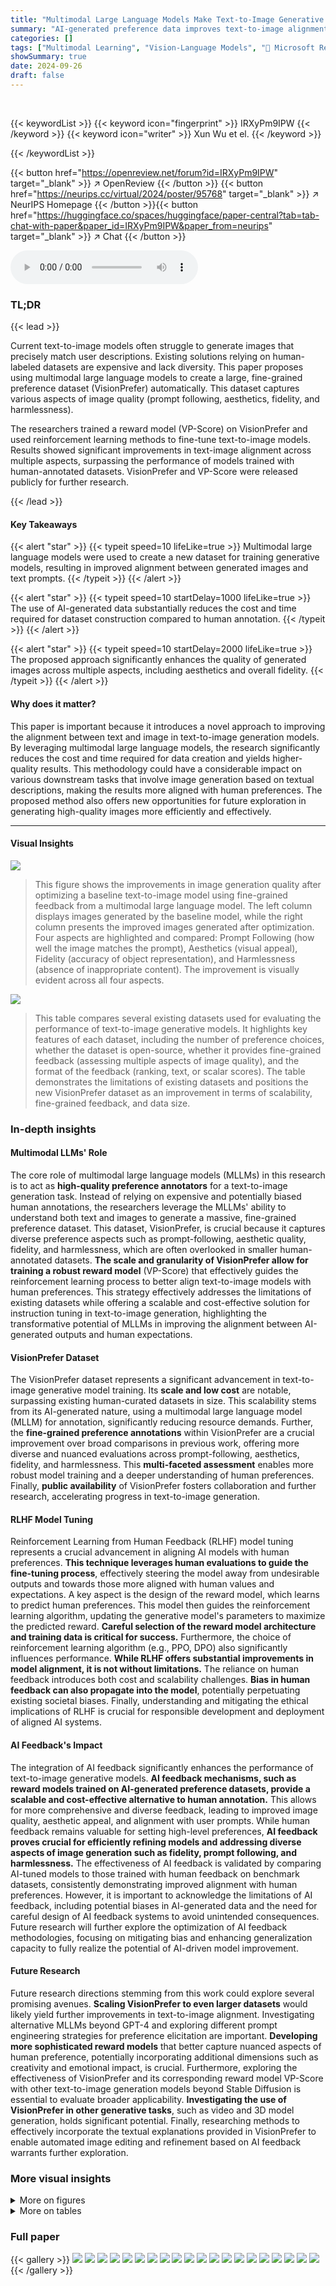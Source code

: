 ```yaml
---
title: "Multimodal Large Language Models Make Text-to-Image Generative Models Align Better"
summary: "AI-generated preference data improves text-to-image alignment."
categories: []
tags: ["Multimodal Learning", "Vision-Language Models", "🏢 Microsoft Research",]
showSummary: true
date: 2024-09-26
draft: false
---
```


<br>

{{< keywordList >}}
{{< keyword icon="fingerprint" >}} IRXyPm9IPW {{< /keyword >}}
{{< keyword icon="writer" >}} Xun Wu et el. {{< /keyword >}}
 
{{< /keywordList >}}

{{< button href="https://openreview.net/forum?id=IRXyPm9IPW" target="_blank" >}}
↗ OpenReview
{{< /button >}}
{{< button href="https://neurips.cc/virtual/2024/poster/95768" target="_blank" >}}
↗ NeurIPS Homepage
{{< /button >}}{{< button href="https://huggingface.co/spaces/huggingface/paper-central?tab=tab-chat-with-paper&paper_id=IRXyPm9IPW&paper_from=neurips" target="_blank" >}}
↗ Chat
{{< /button >}}



<audio controls>
    <source src="https://ai-paper-reviewer.com/IRXyPm9IPW/podcast.wav" type="audio/wav">
    Your browser does not support the audio element.
</audio>


### TL;DR


{{< lead >}}

Current text-to-image models often struggle to generate images that precisely match user descriptions. Existing solutions relying on human-labeled datasets are expensive and lack diversity. This paper proposes using multimodal large language models to create a large, fine-grained preference dataset (VisionPrefer) automatically.  This dataset captures various aspects of image quality (prompt following, aesthetics, fidelity, and harmlessness).

The researchers trained a reward model (VP-Score) on VisionPrefer and used reinforcement learning methods to fine-tune text-to-image models.  Results showed significant improvements in text-image alignment across multiple aspects, surpassing the performance of models trained with human-annotated datasets.  VisionPrefer and VP-Score were released publicly for further research.

{{< /lead >}}


#### Key Takeaways

{{< alert "star" >}}
{{< typeit speed=10 lifeLike=true >}} Multimodal large language models were used to create a new dataset for training generative models, resulting in improved alignment between generated images and text prompts. {{< /typeit >}}
{{< /alert >}}

{{< alert "star" >}}
{{< typeit speed=10 startDelay=1000 lifeLike=true >}} The use of AI-generated data substantially reduces the cost and time required for dataset construction compared to human annotation. {{< /typeit >}}
{{< /alert >}}

{{< alert "star" >}}
{{< typeit speed=10 startDelay=2000 lifeLike=true >}} The proposed approach significantly enhances the quality of generated images across multiple aspects, including aesthetics and overall fidelity. {{< /typeit >}}
{{< /alert >}}

#### Why does it matter?
This paper is important because it introduces a novel approach to improving the alignment between text and image in text-to-image generation models. By leveraging multimodal large language models, the research significantly reduces the cost and time required for data creation and yields higher-quality results. This methodology could have a considerable impact on various downstream tasks that involve image generation based on textual descriptions, making the results more aligned with human preferences. The proposed method also offers new opportunities for future exploration in generating high-quality images more efficiently and effectively.

------
#### Visual Insights



![](https://ai-paper-reviewer.com/IRXyPm9IPW/figures_0_1.jpg)

> This figure shows the improvements in image generation quality after optimizing a baseline text-to-image model using fine-grained feedback from a multimodal large language model.  The left column displays images generated by the baseline model, while the right column presents the improved images generated after optimization. Four aspects are highlighted and compared: Prompt Following (how well the image matches the prompt), Aesthetics (visual appeal), Fidelity (accuracy of object representation), and Harmlessness (absence of inappropriate content). The improvement is visually evident across all four aspects.





![](https://ai-paper-reviewer.com/IRXyPm9IPW/tables_2_1.jpg)

> This table compares several existing datasets used for evaluating the performance of text-to-image generative models.  It highlights key features of each dataset, including the number of preference choices, whether the dataset is open-source, whether it provides fine-grained feedback (assessing multiple aspects of image quality), and the format of the feedback (ranking, text, or scalar scores). The table demonstrates the limitations of existing datasets and positions the new VisionPrefer dataset as an improvement in terms of scalability, fine-grained feedback, and data size.





### In-depth insights


#### Multimodal LLMs' Role
The core role of multimodal large language models (MLLMs) in this research is to act as **high-quality preference annotators** for a text-to-image generation task.  Instead of relying on expensive and potentially biased human annotations, the researchers leverage the MLLMs' ability to understand both text and images to generate a massive, fine-grained preference dataset. This dataset, VisionPrefer, is crucial because it captures diverse preference aspects such as prompt-following, aesthetic quality, fidelity, and harmlessness, which are often overlooked in smaller human-annotated datasets.  **The scale and granularity of VisionPrefer allow for training a robust reward model** (VP-Score) that effectively guides the reinforcement learning process to better align text-to-image models with human preferences. This strategy effectively addresses the limitations of existing datasets while offering a scalable and cost-effective solution for instruction tuning in text-to-image generation, highlighting the transformative potential of MLLMs in improving the alignment between AI-generated outputs and human expectations.

#### VisionPrefer Dataset
The VisionPrefer dataset represents a significant advancement in text-to-image generative model training.  Its **scale and low cost** are notable, surpassing existing human-curated datasets in size. This scalability stems from its AI-generated nature, using a multimodal large language model (MLLM) for annotation, significantly reducing resource demands.  Further, the **fine-grained preference annotations** within VisionPrefer are a crucial improvement over broad comparisons in previous work, offering more diverse and nuanced evaluations across prompt-following, aesthetics, fidelity, and harmlessness. This **multi-faceted assessment** enables more robust model training and a deeper understanding of human preferences.  Finally, **public availability** of VisionPrefer fosters collaboration and further research, accelerating progress in text-to-image generation.

#### RLHF Model Tuning
Reinforcement Learning from Human Feedback (RLHF) model tuning represents a crucial advancement in aligning AI models with human preferences.  **This technique leverages human evaluations to guide the fine-tuning process**, effectively steering the model away from undesirable outputs and towards those more aligned with human values and expectations.  A key aspect is the design of the reward model, which learns to predict human preferences. This model then guides the reinforcement learning algorithm, updating the generative model's parameters to maximize the predicted reward. **Careful selection of the reward model architecture and training data is critical for success.**  Furthermore, the choice of reinforcement learning algorithm (e.g., PPO, DPO) also significantly influences performance.  **While RLHF offers substantial improvements in model alignment, it is not without limitations.**  The reliance on human feedback introduces both cost and scalability challenges.  **Bias in human feedback can also propagate into the model**, potentially perpetuating existing societal biases.  Finally, understanding and mitigating the ethical implications of RLHF is crucial for responsible development and deployment of aligned AI systems.

#### AI Feedback's Impact
The integration of AI feedback significantly enhances the performance of text-to-image generative models.  **AI feedback mechanisms, such as reward models trained on AI-generated preference datasets, provide a scalable and cost-effective alternative to human annotation.** This allows for more comprehensive and diverse feedback, leading to improved image quality, aesthetic appeal, and alignment with user prompts.  While human feedback remains valuable for setting high-level preferences, **AI feedback proves crucial for efficiently refining models and addressing diverse aspects of image generation such as fidelity, prompt following, and harmlessness.** The effectiveness of AI feedback is validated by comparing AI-tuned models to those trained with human feedback on benchmark datasets, consistently demonstrating improved alignment with human preferences.  However, it is important to acknowledge the limitations of AI feedback, including potential biases in AI-generated data and the need for careful design of AI feedback systems to avoid unintended consequences.  Future research will further explore the optimization of AI feedback methodologies, focusing on mitigating bias and enhancing generalization capacity to fully realize the potential of AI-driven model improvement.

#### Future Research
Future research directions stemming from this work could explore several promising avenues. **Scaling VisionPrefer to even larger datasets** would likely yield further improvements in text-to-image alignment.  Investigating alternative MLLMs beyond GPT-4 and exploring different prompt engineering strategies for preference elicitation are important.  **Developing more sophisticated reward models** that better capture nuanced aspects of human preference, potentially incorporating additional dimensions such as creativity and emotional impact, is crucial.  Furthermore, exploring the effectiveness of VisionPrefer and its corresponding reward model VP-Score with other text-to-image generation models beyond Stable Diffusion is essential to evaluate broader applicability.  **Investigating the use of VisionPrefer in other generative tasks**, such as video and 3D model generation, holds significant potential. Finally, researching methods to effectively incorporate the textual explanations provided in VisionPrefer to enable automated image editing and refinement based on AI feedback warrants further exploration.


### More visual insights

<details>
<summary>More on figures
</summary>


![](https://ai-paper-reviewer.com/IRXyPm9IPW/figures_3_1.jpg)

> The figure illustrates the process of constructing the VisionPrefer dataset. It starts with selecting prompts from the DiffusionDB and then polishing them using GPT-4 to remove biases and inconsistencies.  These polished prompts are used to generate images using diverse text-to-image generative models (GANs and diffusion models). Finally, GPT-4 V provides fine-grained preference annotations for these generated images considering four aspects: prompt-following, fidelity, aesthetic, and harmlessness.  The annotations are given in both numerical scores and textual explanations.


![](https://ai-paper-reviewer.com/IRXyPm9IPW/figures_4_1.jpg)

> This figure shows the evaluation results of text-to-image model generation quality using multiple reward models while maximizing VP-Score during the PPO training process. The y-axis represents the normalized reward score, and the x-axis represents the training steps. The lines represent different reward models, including ImageReward, Aesthetic, PickScore, HPS v2, and the proposed VP-Score. The figure illustrates how VP-Score improves the generation quality over training steps compared to other reward models.


![](https://ai-paper-reviewer.com/IRXyPm9IPW/figures_4_2.jpg)

> This figure presents a comparison of the performance of generative models fine-tuned using different reward models. The models were evaluated on three benchmark datasets (DiffusionDB, ImageRewardDB, and HPD v2) using the Proximal Policy Optimization (PPO) method.  The VP-Score reward model, trained using the VisionPrefer dataset, is compared against other reward models (CLIP, Aesthetic, ImageReward, PickScore, and HPS v2). The win rate, tie rate, and loss rate are shown for each model on each dataset, providing a comprehensive view of the comparative performance of VP-Score and existing reward models in improving text-to-image generation.


![](https://ai-paper-reviewer.com/IRXyPm9IPW/figures_5_1.jpg)

> This figure shows the qualitative results of using Proximal Policy Optimization (PPO) to fine-tune the Stable Diffusion v1.5 model. Two prompts are used to generate images with different reward models, including the baseline Stable Diffusion v1.5 model and those fine-tuned with various reward models, such as CLIP, Aesthetic, ImageReward, PickScore, HPS v2, and VP-Score (the proposed model). The figure showcases improvements in the quality of generated images with the VP-Score model in terms of both prompt adherence and aesthetic appeal.


![](https://ai-paper-reviewer.com/IRXyPm9IPW/figures_5_2.jpg)

> This figure shows the results of a human evaluation study comparing the performance of generative models fine-tuned using VP-Score against other reward models.  The evaluation is performed on three different test benchmarks (DiffusionDB, ImageRewardDB, and HPD v2). The win rate represents the percentage of times the model using VP-Score produced a better image than the other models.  A 'Tie' indicates cases where human evaluators deemed the images to be of comparable quality.  The figure visually represents the comparative performance of VP-Score against other existing reward models in improving the alignment of generated images with human preferences.


![](https://ai-paper-reviewer.com/IRXyPm9IPW/figures_6_1.jpg)

> This figure shows the qualitative results of applying Proximal Policy Optimization (PPO) to fine-tune the Stable Diffusion v1.5 model using different reward models.  The left side displays images generated by the baseline model (SD 1.5), while the right side showcases results after optimization using various methods. Each row represents a different prompt, and the columns represent different reward models: CLIP, Aesthetic, ImageReward, PickScore, HPS v2, and the authors' VP-Score.  The improved quality of images generated with VP-Score, particularly in terms of aesthetics and alignment with the prompt, is highlighted.


![](https://ai-paper-reviewer.com/IRXyPm9IPW/figures_6_2.jpg)

> The figure illustrates the pipeline used to construct the VisionPrefer dataset.  It begins with sampling textual prompts and selecting text-to-image generative models. These are used to generate pairs of images, which are then passed to GPT-4 V along with a detailed guideline.  GPT-4 V provides fine-grained preference annotations in textual and numerical formats, covering Prompt-Following, Fidelity, Aesthetic, and Harmlessness. This process generates a large-scale, high-quality, and fine-grained preference dataset for text-to-image generative models.


![](https://ai-paper-reviewer.com/IRXyPm9IPW/figures_7_1.jpg)

> This figure shows the improvements in image generation quality when using a multimodal large language model to provide fine-grained feedback. The left side displays images generated by a baseline text-to-image model, while the right side shows images generated by the same model but optimized with feedback from the multimodal model.  The improvement is illustrated across four key aspects: how well the image follows the prompt, its aesthetic quality, its fidelity to the prompt's description, and whether it is harmless (i.e., free from inappropriate content).


![](https://ai-paper-reviewer.com/IRXyPm9IPW/figures_8_1.jpg)

> This figure shows a comparison of image generation results from different reward models, including VP-Score, when given the prompt: 'A hyper-realistic portrait of a woman holding flowers, featuring a cottagecore and grunge aesthetic.'  VP-Score's results show a better alignment with the prompt's specific aesthetic requests (cottagecore and grunge) compared to other reward models.  The Appendix contains more examples.


![](https://ai-paper-reviewer.com/IRXyPm9IPW/figures_8_2.jpg)

> This figure showcases the impact of incorporating fine-grained feedback from a multimodal large language model (MLLM) on the quality of images generated by a text-to-image model. The left side displays images generated by the baseline model, while the right side shows images generated after optimization using MLLM feedback.  The improvements are highlighted across four key aspects: how well the image follows the prompt, its aesthetic appeal, image fidelity (accuracy in representing the prompt), and harmlessness (absence of NSFW or offensive content).


![](https://ai-paper-reviewer.com/IRXyPm9IPW/figures_13_1.jpg)

> This figure presents a qualitative comparison of images generated using different reward models in conjunction with the Stable Diffusion v1.5 model. The comparison highlights the impact of fine-tuning using the VP-Score reward model compared to other reward models such as CLIP, Aesthetic, ImageReward, PickScore, and HPS v2. The images shown represent examples of model outputs across different prompts.  The appendix contains additional examples.


![](https://ai-paper-reviewer.com/IRXyPm9IPW/figures_13_2.jpg)

> This figure shows the qualitative results obtained from experiments using Proximal Policy Optimization (PPO).  It compares image generation results from the Stable Diffusion v1.5 model (without fine-tuning) against those fine-tuned using different reward models (CLIP, Aesthetic, ImageReward, PickScore, HPS v2, and VP-Score).  The comparison highlights the improvements in image quality achieved by using the VP-Score reward model, showcasing better alignment with the provided prompts.  Additional examples are provided in the Appendix.


![](https://ai-paper-reviewer.com/IRXyPm9IPW/figures_13_3.jpg)

> This figure shows qualitative results obtained after fine-tuning the Stable Diffusion v1.5 model using Proximal Policy Optimization (PPO).  It compares image generation results using different reward models: CLIP, Aesthetic, ImageReward, PickScore, HPS v2, and VP-Score (the model trained with the VisionPrefer dataset).  The goal is to demonstrate how the VisionPrefer dataset and the VP-Score reward model improve the alignment between the generated images and the text prompts.  The 'SD 1.5' column displays results from the Stable Diffusion v1.5 model without any fine-tuning, serving as a baseline.  The additional samples in the Appendix offer a more comprehensive comparison.


![](https://ai-paper-reviewer.com/IRXyPm9IPW/figures_13_4.jpg)

> This figure shows a qualitative comparison of images generated by Stable Diffusion v1.5 model fine-tuned with different reward models, including VP-Score and other reward models like CLIP, PickScore, Aesthetic, and HPS v2.  Each row presents a different prompt, and each column shows the output generated by a specific reward model.  The purpose is to visually demonstrate the improved quality and alignment with the prompt achieved by using VP-Score, compared to other methods.  The images demonstrate that VP-Score leads to images better aligned with the prompt and higher quality.


![](https://ai-paper-reviewer.com/IRXyPm9IPW/figures_14_1.jpg)

> This figure showcases a qualitative comparison of image generation results using different preference datasets to fine-tune the Stable Diffusion v1.5 model.  The top row shows images generated with prompts related to Batman, and the bottom row shows images generated with prompts related to cars. The different columns represent different preference datasets used for fine-tuning, including the proposed VisionPrefer and other existing datasets such as HPD, ImageRewardDB, and Pick-a-Pic.  The goal is to visually demonstrate how using the VisionPrefer dataset results in images that more closely align with user preferences compared to models trained on the other datasets.


![](https://ai-paper-reviewer.com/IRXyPm9IPW/figures_14_2.jpg)

> This figure shows a qualitative comparison of images generated by Stable Diffusion v1.5 model fine-tuned using different preference datasets.  The top row shows images generated with the prompt 'batman monster digital art, fantasy, magic, trending on artstation, ultra detailed, professional illustration by Basil Gogos'. The bottom row shows images generated with the prompt 'car in center JZX100 twin turbo drift on a road, surrounded by trees and buildings in Tokyo prefecture, rooftops are Japanese architecture, city at sunset heavy mist over streetlights, cinematic lighting, photorealistic, detailed wheels, highly detailed'. Each column represents a different preference dataset used for fine-tuning: SD1.5 (no fine-tuning), HPD, ImageRewardDB, Pick-a-Pic, and VisionPrefer (multiple columns for VisionPrefer to show variations). The figure demonstrates the impact of the different preference datasets on image quality and alignment with the text prompts.  VisionPrefer shows improvements in detail, style, and adherence to the prompt.


![](https://ai-paper-reviewer.com/IRXyPm9IPW/figures_15_1.jpg)

> The figure shows the ablation study for different sizes of training datasets used in optimizing VP-Score. The x-axis represents the training data size in millions, and the y-axis represents the accuracy. Three lines represent the accuracy on three different datasets: ImageRewardDB, HPD v2, and Pick-a-Pic. The results show that increasing training data enhances VP-Score's prediction accuracy. This indicates that models trained on VisionPrefer exhibit strong performance scalability, implying that more training data leads to further performance improvements.


![](https://ai-paper-reviewer.com/IRXyPm9IPW/figures_17_1.jpg)

> This figure shows a comparison between images generated by a baseline text-to-image model and those generated by the same model after being fine-tuned using feedback from a multimodal large language model (MLLM).  The left side displays images from the baseline model, while the right side shows images generated after the fine-tuning. The improvement is highlighted across four key aspects: how well the image follows the prompt, its aesthetic appeal, image fidelity (accuracy in portraying specified details), and harmlessness (absence of inappropriate content).


![](https://ai-paper-reviewer.com/IRXyPm9IPW/figures_18_1.jpg)

> This figure shows the improvements in image generation quality achieved by using fine-grained feedback from a multimodal large language model. The left side displays images generated by a baseline text-to-image model, while the right side shows images generated by the same model after optimization with the multimodal feedback.  The improvements are illustrated across four key aspects: how well the image follows the prompt, its aesthetic appeal, its fidelity to the prompt's description, and its harmlessness.


![](https://ai-paper-reviewer.com/IRXyPm9IPW/figures_18_2.jpg)

> This figure shows the impact of multimodal large language models (MLLMs) on improving the alignment of text-to-image generative models. The left side displays images generated by a baseline model, while the right shows images generated by the same model but optimized using feedback from the MLLM. The improvements are illustrated in four aspects: how well the image follows the text prompt, its aesthetic quality, its fidelity to the prompt's description, and its harmlessness (absence of inappropriate content).


![](https://ai-paper-reviewer.com/IRXyPm9IPW/figures_19_1.jpg)

> This figure shows the qualitative results of using Proximal Policy Optimization (PPO) for fine-tuning text-to-image generative models.  It compares images generated by the Stable Diffusion v1.5 model without any fine-tuning (SD 1.5) against images generated after fine-tuning with various reward models (CLIP, Aesthetic, ImageReward, PickScore, HPS v2, and VP-Score). The goal is to visually demonstrate the improvement in image quality and alignment with text prompts achieved by using the VP-Score reward model, which leverages the VisionPrefer dataset.


![](https://ai-paper-reviewer.com/IRXyPm9IPW/figures_19_2.jpg)

> This figure displays the qualitative results of the Proximal Policy Optimization (PPO) experiments conducted in the paper.  It showcases images generated by Stable Diffusion v1.5 (SD 1.5) model without any fine-tuning (baseline) and the same model after fine-tuning with various reward models, including the model's own VP-Score.  The comparison highlights the improvement in image generation quality when using the VP-Score for fine-tuning, specifically illustrating differences in prompt-following, aesthetic quality, fidelity, and harmlessness across various prompts. The appendix contains additional samples.


![](https://ai-paper-reviewer.com/IRXyPm9IPW/figures_19_3.jpg)

> This figure shows the impact of using multimodal large language models to improve text-to-image generation. The left side displays images generated by a standard model, while the right shows improved images produced after incorporating feedback from the multimodal model.  The improvements are categorized into four key areas: how well the image follows the text prompt, the aesthetic quality of the image, the accuracy of the details in the image, and the harmlessness (absence of NSFW content).


![](https://ai-paper-reviewer.com/IRXyPm9IPW/figures_19_4.jpg)

> The figure shows a comparison of images generated by different reward models. The red boxes highlight the distortion in the generated images. VP-Score shows less distortion, indicating that fine-grained feedback helps to reduce image distortion.


![](https://ai-paper-reviewer.com/IRXyPm9IPW/figures_21_1.jpg)

> This figure shows the impact of multimodal large language models on improving the alignment of text-to-image generative models with human preferences. The left side displays images generated by a baseline model, while the right side shows images from the same model, but optimized with feedback from a multimodal large language model. The improvements are categorized into four aspects: Prompt-Following, Aesthetics, Fidelity, and Harmlessness, showcasing the model's enhanced ability to generate more human-preferred outputs.


![](https://ai-paper-reviewer.com/IRXyPm9IPW/figures_21_2.jpg)

> This figure shows a comparison of images generated by a baseline text-to-image model and the same model optimized using feedback from a multimodal large language model. The improvement is demonstrated across four aspects: how well the image follows the prompt, its aesthetic quality, its fidelity (accuracy in representing details of the prompt), and its harmlessness.  The left side displays images from the baseline model, while the right shows the improved results.


![](https://ai-paper-reviewer.com/IRXyPm9IPW/figures_21_3.jpg)

> This figure presents the results of two different analyses related to the impact of classifier-free guidance values and model selection on the preferences of GPT-4V.  (a) shows the win, tie, and loss ratios for Stable Diffusion XL across different guidance values, demonstrating that higher values generally lead to higher win rates. (b) shows a comparison of preferences between Stable Diffusion 2.1 and Dreamlike Photoreal 2.05, indicating that GPT-4V tends to prefer images generated by Dreamlike Photoreal 2.05.


![](https://ai-paper-reviewer.com/IRXyPm9IPW/figures_23_1.jpg)

> This figure shows a comparison of images generated by a baseline text-to-image model and the same model optimized using fine-grained feedback from a multimodal large language model.  The left side displays images from the baseline model, while the right side shows images produced after optimization. Four aspects are highlighted to illustrate the improvement:  how well the image follows the prompt, its aesthetic appeal, its fidelity (accuracy in representing details), and whether the image is harmless (free from offensive or inappropriate content).  The figure demonstrates the effectiveness of incorporating multimodal large language model feedback to enhance image generation.


![](https://ai-paper-reviewer.com/IRXyPm9IPW/figures_26_1.jpg)

> The pipeline consists of three main steps: prompt generation, image generation, and preference annotation.  First, prompts are generated and polished (to remove biases and NSFW content). Then, text-to-image models generate four images for each prompt, aiming for diversity. Finally, GPT-4 provides fine-grained feedback, including scalar scores, ranking, and textual explanations for each image across four aspects: Prompt-Following, Fidelity, Aesthetic, and Harmlessness.


</details>




<details>
<summary>More on tables
</summary>


![](https://ai-paper-reviewer.com/IRXyPm9IPW/tables_4_1.jpg)
> This table presents a comparison of the preference prediction accuracy of several models, including VP-Score, across three different human preference datasets: ImageRewardDB, HPD v2, and Pick-a-Pic. The accuracy is measured by comparing the model's predictions with human annotations.  The table highlights VP-Score's competitive performance compared to existing models.  It also includes a model (Aesthetic Classifier) that makes predictions without access to the text prompt, showcasing the effect of utilizing text information in preference prediction.

![](https://ai-paper-reviewer.com/IRXyPm9IPW/tables_12_1.jpg)
> This table provides a comparison of different existing datasets used for evaluating human preferences in text-to-image generation.  It lists each dataset's name, the corresponding reward model used, the number of annotators, the number of prompts, the number of preference choices, whether they are open-source, whether the preferences are fine-grained (considering multiple aspects), and the feedback format used (ranking, text, scalar).  It highlights the relative sizes and features of these datasets, setting the stage for the introduction of the authors' new dataset, VisionPrefer.

![](https://ai-paper-reviewer.com/IRXyPm9IPW/tables_12_2.jpg)
> This table presents the results of a human evaluation study comparing the performance of generative models fine-tuned using different reward models.  The models were benchmarked against the Stable Diffusion v1.5 model. The table shows the number of wins ('#Win') and win rates ('WinRate') for each reward model across three different datasets (DiffusionDB, ReFL, and HPD v2). VP-Score, the reward model introduced in the paper, shows competitive performance compared to other models.

![](https://ai-paper-reviewer.com/IRXyPm9IPW/tables_12_3.jpg)
> This table presents the results of a human evaluation study comparing the performance of generative models fine-tuned using different preference datasets in Direct Policy Optimization (DPO) experiments.  The evaluation focuses on three different test benchmarks: DiffusionDB, ImageRewardDB, and HPD v2. The table shows the number of wins (#Win) and win rate (WinRate) for each model on each benchmark.  The model fine-tuned with VisionPrefer (the authors' proposed method) is compared against models trained on three other existing human preference datasets: ImageRewardDB, HPD v2, and Pick-a-Pic. The best and second-best performing models for each dataset are highlighted in bold and underlined, respectively. This allows for a direct comparison of the effectiveness of VisionPrefer relative to existing datasets in improving alignment between text and generated images. 

![](https://ai-paper-reviewer.com/IRXyPm9IPW/tables_15_1.jpg)
> This table presents the results of an ablation study comparing the performance of two different backbones, CLIP and BLIP, used in the VP-Score reward model. The study evaluates the performance on three different human preference datasets: ImageRewardDB, HPD v2, and Pick-a-Pic.  The average performance across these datasets is also shown, demonstrating a slight but consistent performance advantage for the BLIP backbone.

![](https://ai-paper-reviewer.com/IRXyPm9IPW/tables_17_1.jpg)
> This table presents the results of a human evaluation study focusing on the 'Prompt-Following' aspect of the VisionPrefer dataset.  It compares the performance of different reward models (PickScore, HPS v2, VP-Score+, and VP-Score) in predicting human preferences for image generation quality based on how well the generated images followed the given prompt.  VP-Score+ is a variant trained without the Prompt-Following labels, allowing for an assessment of that aspect's specific contribution to performance.

![](https://ai-paper-reviewer.com/IRXyPm9IPW/tables_17_2.jpg)
> This table presents a comparison of the preference prediction accuracy of several models, including the model proposed in the paper (VP-Score), across three different human-preference datasets: ImageRewardDB, HPD v2, and Pick-a-Pic.  It shows the accuracy of each model in predicting human preferences, highlighting the best-performing models for each dataset and overall. The inclusion of an 'Aesthetic Classifier' highlights the impact of considering text prompts for accurate image evaluation.

![](https://ai-paper-reviewer.com/IRXyPm9IPW/tables_17_3.jpg)
> This table presents the results of a human evaluation study focusing on the 'Fidelity' aspect of image generation.  Three different reward models (PickScore, HPS v2, and VP-Score) were evaluated using the 'Anything Prompts' from a related work [36]. The results show the number of times each model produced a top-3 image that was rated as preferable to other models and the corresponding win rate.  VP-Score, despite removing the fidelity labels, performs competitively, indicating the model's robustness.

![](https://ai-paper-reviewer.com/IRXyPm9IPW/tables_20_1.jpg)
> This table presents a comparison of several existing datasets used for evaluating the preferences of text-to-image generation models.  Key features compared across datasets include the number of preference choices, the number of image pairs, whether the dataset is open source, whether it includes fine-grained preferences (meaning it assesses multiple aspects of preference rather than an overall judgment), and the types of feedback collected (e.g., ranking, text, or numerical scores). The table highlights the significant increase in scale and detail offered by the VisionPrefer dataset introduced in this paper compared to previously existing datasets.

![](https://ai-paper-reviewer.com/IRXyPm9IPW/tables_21_1.jpg)
> This table presents the sources of images used in the VisionPrefer dataset.  It shows that the images were generated using four different diffusion models: Stable Diffusion v1-5, Stable Diffusion 2.1, Dreamlike Photoreal 2.05, and Stable Diffusion XL. The table lists the type of each model, its resolution, and the proportion of images in the VisionPrefer dataset that were generated by each model.

</details>




### Full paper

{{< gallery >}}
<img src="https://ai-paper-reviewer.com/IRXyPm9IPW/1.png" class="grid-w50 md:grid-w33 xl:grid-w25" />
<img src="https://ai-paper-reviewer.com/IRXyPm9IPW/2.png" class="grid-w50 md:grid-w33 xl:grid-w25" />
<img src="https://ai-paper-reviewer.com/IRXyPm9IPW/3.png" class="grid-w50 md:grid-w33 xl:grid-w25" />
<img src="https://ai-paper-reviewer.com/IRXyPm9IPW/4.png" class="grid-w50 md:grid-w33 xl:grid-w25" />
<img src="https://ai-paper-reviewer.com/IRXyPm9IPW/5.png" class="grid-w50 md:grid-w33 xl:grid-w25" />
<img src="https://ai-paper-reviewer.com/IRXyPm9IPW/6.png" class="grid-w50 md:grid-w33 xl:grid-w25" />
<img src="https://ai-paper-reviewer.com/IRXyPm9IPW/7.png" class="grid-w50 md:grid-w33 xl:grid-w25" />
<img src="https://ai-paper-reviewer.com/IRXyPm9IPW/8.png" class="grid-w50 md:grid-w33 xl:grid-w25" />
<img src="https://ai-paper-reviewer.com/IRXyPm9IPW/9.png" class="grid-w50 md:grid-w33 xl:grid-w25" />
<img src="https://ai-paper-reviewer.com/IRXyPm9IPW/10.png" class="grid-w50 md:grid-w33 xl:grid-w25" />
<img src="https://ai-paper-reviewer.com/IRXyPm9IPW/11.png" class="grid-w50 md:grid-w33 xl:grid-w25" />
<img src="https://ai-paper-reviewer.com/IRXyPm9IPW/12.png" class="grid-w50 md:grid-w33 xl:grid-w25" />
<img src="https://ai-paper-reviewer.com/IRXyPm9IPW/13.png" class="grid-w50 md:grid-w33 xl:grid-w25" />
<img src="https://ai-paper-reviewer.com/IRXyPm9IPW/14.png" class="grid-w50 md:grid-w33 xl:grid-w25" />
<img src="https://ai-paper-reviewer.com/IRXyPm9IPW/15.png" class="grid-w50 md:grid-w33 xl:grid-w25" />
<img src="https://ai-paper-reviewer.com/IRXyPm9IPW/16.png" class="grid-w50 md:grid-w33 xl:grid-w25" />
<img src="https://ai-paper-reviewer.com/IRXyPm9IPW/17.png" class="grid-w50 md:grid-w33 xl:grid-w25" />
<img src="https://ai-paper-reviewer.com/IRXyPm9IPW/18.png" class="grid-w50 md:grid-w33 xl:grid-w25" />
<img src="https://ai-paper-reviewer.com/IRXyPm9IPW/19.png" class="grid-w50 md:grid-w33 xl:grid-w25" />
<img src="https://ai-paper-reviewer.com/IRXyPm9IPW/20.png" class="grid-w50 md:grid-w33 xl:grid-w25" />
{{< /gallery >}}